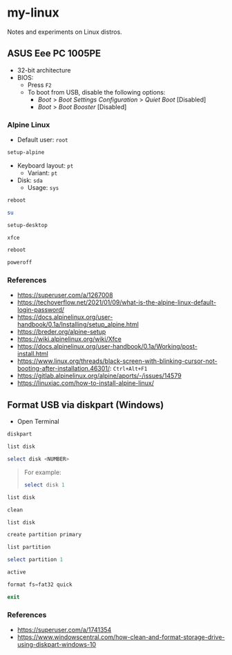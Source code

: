 # my-linux

Notes and experiments on Linux distros.

## ASUS Eee PC 1005PE

- 32-bit architecture
- BIOS:
  - Press `F2`
  - To boot from USB, disable the following options:
    - _Boot_ > _Boot Settings Configuration_ > _Quiet Boot_ [Disabled]
    - _Boot_ > _Boot Booster_ [Disabled]

### Alpine Linux

- Default user: `root`

```bash
setup-alpine
```

- Keyboard layout: `pt`
  - Variant: `pt`
- Disk: `sda`
  - Usage: `sys`

```bash
reboot
```

```bash
su
```

```bash
setup-desktop
```

```bash
xfce
```

```bash
reboot
```

```bash
poweroff
```

### References

- https://superuser.com/a/1267008
- https://techoverflow.net/2021/01/09/what-is-the-alpine-linux-default-login-password/
- https://docs.alpinelinux.org/user-handbook/0.1a/Installing/setup_alpine.html
- https://breder.org/alpine-setup
- https://wiki.alpinelinux.org/wiki/Xfce
- https://docs.alpinelinux.org/user-handbook/0.1a/Working/post-install.html
- https://www.linux.org/threads/black-screen-with-blinking-cursor-not-booting-after-installation.46301/: `Ctrl+Alt+F1`
- https://gitlab.alpinelinux.org/alpine/aports/-/issues/14579
- https://linuxiac.com/how-to-install-alpine-linux/

## Format USB via diskpart (Windows)

- Open Terminal

```powershell
diskpart
```

```powershell
list disk
```

```powershell
select disk <NUMBER>
```

> For example:
>
> ```powershell
> select disk 1
> ```

```powershell
list disk
```

```powershell
clean
```

```powershell
list disk
```

```powershell
create partition primary
```

```powershell
list partition
```

```powershell
select partition 1
```

```powershell
active
```

```powershell
format fs=fat32 quick
```

```powershell
exit
```

### References

- https://superuser.com/a/1741354
- https://www.windowscentral.com/how-clean-and-format-storage-drive-using-diskpart-windows-10
